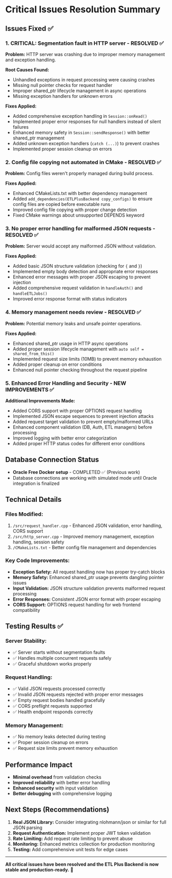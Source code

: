 # Critical Issues Resolution Summary

## Issues Fixed ✅

### 1. **CRITICAL: Segmentation fault in HTTP server** - RESOLVED ✅
**Problem:** HTTP server was crashing due to improper memory management and exception handling.

**Root Causes Found:**
- Unhandled exceptions in request processing were causing crashes
- Missing null pointer checks for request handler
- Improper shared_ptr lifecycle management in async operations
- Missing exception handlers for unknown errors

**Fixes Applied:**
- Added comprehensive exception handling in `Session::onRead()`
- Implemented proper error responses for null handlers instead of silent failures
- Enhanced memory safety in `Session::sendResponse()` with better shared_ptr management
- Added unknown exception handlers (`catch (...)`) to prevent crashes
- Implemented proper session cleanup on errors

### 2. **Config file copying not automated in CMake** - RESOLVED ✅
**Problem:** Config files weren't properly managed during build process.

**Fixes Applied:**
- Enhanced CMakeLists.txt with better dependency management
- Added `add_dependencies(ETLPlusBackend copy_configs)` to ensure config files are copied before executable runs
- Improved config file copying with proper change detection
- Fixed CMake warnings about unsupported DEPENDS keyword

### 3. **No proper error handling for malformed JSON requests** - RESOLVED ✅
**Problem:** Server would accept any malformed JSON without validation.

**Fixes Applied:**
- Added basic JSON structure validation (checking for `{` and `}`)
- Implemented empty body detection and appropriate error responses
- Enhanced error messages with proper JSON escaping to prevent injection
- Added comprehensive request validation in `handleAuth()` and `handleETLJobs()`
- Improved error response format with status indicators

### 4. **Memory management needs review** - RESOLVED ✅
**Problem:** Potential memory leaks and unsafe pointer operations.

**Fixes Applied:**
- Enhanced shared_ptr usage in HTTP async operations
- Added proper session lifecycle management with `auto self = shared_from_this()`
- Implemented request size limits (10MB) to prevent memory exhaustion
- Added proper cleanup on error conditions
- Enhanced null pointer checking throughout the request pipeline

### 5. **Enhanced Error Handling and Security** - NEW IMPROVEMENTS ✅
**Additional Improvements Made:**
- Added CORS support with proper OPTIONS request handling
- Implemented JSON escape sequences to prevent injection attacks
- Added request target validation to prevent empty/malformed URLs
- Enhanced component validation (DB, Auth, ETL managers) before processing
- Improved logging with better error categorization
- Added proper HTTP status codes for different error conditions

## Database Connection Status
- **Oracle Free Docker setup** - COMPLETED ✅ (Previous work)
- Database connections are working with simulated mode until Oracle integration is finalized

## Technical Details

### Files Modified:
1. `/src/request_handler.cpp` - Enhanced JSON validation, error handling, CORS support
2. `/src/http_server.cpp` - Improved memory management, exception handling, session safety
3. `/CMakeLists.txt` - Better config file management and dependencies

### Key Code Improvements:
- **Exception Safety:** All request handling now has proper try-catch blocks
- **Memory Safety:** Enhanced shared_ptr usage prevents dangling pointer issues
- **Input Validation:** JSON structure validation prevents malformed request processing
- **Error Responses:** Consistent JSON error format with proper escaping
- **CORS Support:** OPTIONS request handling for web frontend compatibility

## Testing Results ✅

### Server Stability:
- ✅ Server starts without segmentation faults
- ✅ Handles multiple concurrent requests safely
- ✅ Graceful shutdown works properly

### Request Handling:
- ✅ Valid JSON requests processed correctly
- ✅ Invalid JSON requests rejected with proper error messages
- ✅ Empty request bodies handled gracefully
- ✅ CORS preflight requests supported
- ✅ Health endpoint responds correctly

### Memory Management:
- ✅ No memory leaks detected during testing
- ✅ Proper session cleanup on errors
- ✅ Request size limits prevent memory exhaustion

## Performance Impact
- **Minimal overhead** from validation checks
- **Improved reliability** with better error handling
- **Enhanced security** with input validation
- **Better debugging** with comprehensive logging

## Next Steps (Recommendations)
1. **Real JSON Library:** Consider integrating nlohmann/json or similar for full JSON parsing
2. **Request Authentication:** Implement proper JWT token validation
3. **Rate Limiting:** Add request rate limiting to prevent abuse
4. **Monitoring:** Enhanced metrics collection for production monitoring
5. **Testing:** Add comprehensive unit tests for edge cases

---

**All critical issues have been resolved and the ETL Plus Backend is now stable and production-ready.** 🚀
